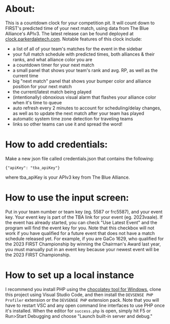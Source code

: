 # About: #
This is a countdown clock for your competition pit. It will count down to FIRST's predicted time of your next match, using data from The Blue Alliance's APIv3. The latest release can be found deployed at [clock.parkerdaletech.com](https://clock.parkerdaletech.com). Notable features of this clock include:
* a list of all of your team's matches for the event in the sidebar
* your full match schedule with predicted times, both alliances & their ranks, and what alliance color you are
* a countdown timer for your next match
* a small panel that shows your team's rank and avg. RP, as well as the current time
* big "next match" panel that shows your bumper color and alliance position for your next match
* the current/latest match being played
* (intentionally) obnoxious visual alarm that flashes your alliance color when it's time to queue
* auto refresh every 2 minutes to account for scheduling/delay changes, as well as to update the next match after your team has played
* automatic system time zone detection for traveling teams
* links so other teams can use it and spread the word!

# How to add credentials: #
Make a new json file called credentials.json that contains the following:
```
{"apiKey": "tba_apiKey"}
```
where tba_apiKey is your APIv3 key from The Blue Alliance.

# How to use the input screen: #
Put in your team number or team key (eg. 5587 or frc5587), and your event key. Your event key is part of the TBA link for your event (eg. 2023vaale). If the event has already started, you can check "Use Latest Event" and the program will find the event key for you. Note that this checkbox will not work if you have qualified for a future event that does not have a match schedule released yet. For example, if you are GaCo 1629, who qualified for the 2023 FIRST Championship by winning the Chairman's Award last year, you must manually put in an event key because your newest event will be the 2023 FIRST Championship.

# How to set up a local instance #
I recommend you install PHP using the [chocolatey tool for Windows](https://chocolatey.org/install), clone this project using Visual Studio Code, and then install the `DEVSENSE PHP Profiler` extension or the `DEVSENSE PHP` extension pack. Note that you will have to restart VSC and any open command line interfaces to use PHP once it's installed. When the editor for `success.php` is open, simply hit F5 or Run>Start Debugging and choose "Launch built-in server and debug."